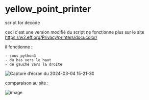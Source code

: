 # yellow_point_printer
script for decode

ceci c'est une version modifié du script ne fonctionne plus sur le site https://w2.eff.org/Privacy/printers/docucolor/

il fonctionne :
	
 	- sous python3
	- du bas vers le haut
 	- de gauche vers la droite 
![Capture d’écran du 2024-03-04 15-21-30](https://github.com/LeonLeBreton/yellow_point_printer/assets/34661979/42f64640-3b8c-40f8-bab9-6d2f99eeee2d)

comparaison au site : 
 
![image](https://github.com/CezarioSs/yellow_point_printer/assets/77542327/4056a677-03b2-4b03-8312-dd6d37a5b99a)
